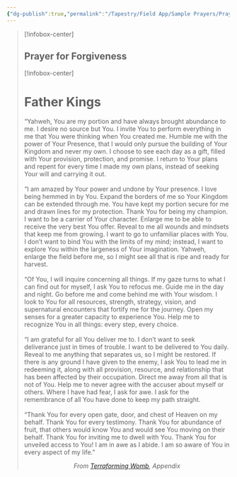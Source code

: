 ```yaml
---
{"dg-publish":true,"permalink":"/Tapestry/Field App/Sample Prayers/Prayer for Forgiveness/","title":"Prayer for Forgiveness","tags":["application/prayers"],"dgHomeLink":true,"dgEnableSearch":true}
---
```


> [!infobox-center] 
> ## Prayer for Forgiveness
> [!infobox-center] 
> <br>
> 
> # Father Kings
><p class="note second"> “Yahweh, You are my portion and have always brought abundance to me. I desire no source but You. I invite You to perform everything in me that You were thinking when You created me. Humble me with the power of Your Presence, that I would only pursue the building of Your Kingdom and never my own. I choose to see each day as a gift, filled with Your provision, protection, and promise. I return to Your plans and repent for every time I made my own plans, instead of seeking Your will and carrying it out.  <br><br> “I am amazed by Your power and undone by Your presence. I love being hemmed in by You. Expand the borders of me so Your Kingdom can be extended through me. You have kept my portion secure for me and drawn lines for my protection. Thank You for being my champion. I want to be a carrier of Your character. Enlarge me to be able to receive the very best You offer. Reveal to me all wounds and mindsets that keep me from growing. I want to go to unfamiliar places with You. I don’t want to bind You with the limits of my mind; instead, I want to explore You within the largeness of Your imagination. Yahweh, enlarge the field before me, so I might see all that is ripe and ready for harvest.  <br><br> “Of You, I will inquire concerning all things. If my gaze turns to what I can find out for myself, I ask You to refocus me. Guide me in the day and night. Go before me and come behind me with Your wisdom. I look to You for all resources, strength, strategy, vision, and supernatural encounters that fortify me for the journey. Open my senses for a greater capacity to experience You. Help me to recognize You in all things: every step, every choice.  <br><br> “I am grateful for all You deliver me to. I don’t want to seek deliverance just in times of trouble. I want to be delivered to You daily. Reveal to me anything that separates us, so I might be restored. If there is any ground I have given to the enemy, I ask You to lead me in redeeming it, along with all provision, resource, and relationship that has been affected by their occupation. Direct me away from all that is not of You. Help me to never agree with the accuser about myself or others. Where I have had fear, I ask for awe. I ask for the remembrance of all You have done to keep my path straight.  <br><br> “Thank You for every open gate, door, and chest of Heaven on my behalf. Thank You for every testimony. Thank You for abundance of fruit, that others would know You and would see You moving on their behalf. Thank You for inviting me to dwell with You. Thank You for unveiled access to You! I am in awe as I abide. I am so aware of You in every aspect of my life.”</p>
> <center><i/>From <a href="Terraforming Womb" data-href="Terraforming Womb" class="internal-link">Terraforming Womb</a></td>, Appendix</i></center>